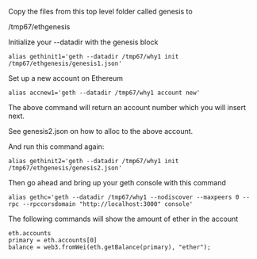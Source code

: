 Copy the files from this top level folder called genesis to

/tmp67/ethgenesis

Initialize your --datadir with the genesis block

```
alias gethinit1='geth --datadir /tmp67/why1 init /tmp67/ethgenesis/genesis1.json'
```

Set up a new account on Ethereum

```
alias accnew1='geth --datadir /tmp67/why1 account new'
```

The above command will return an account number which you will insert next.

See genesis2.json on how to alloc to the above account.

And run this command again:

```
alias gethinit2='geth --datadir /tmp67/why1 init /tmp67/ethgenesis/genesis2.json'
```

Then go ahead and bring up your geth console with this command

```
alias gethc='geth --datadir /tmp67/why1 --nodiscover --maxpeers 0 --rpc --rpccorsdomain "http://localhost:3000" console'
```

The following commands will show the amount of ether in the account

```
eth.accounts
primary = eth.accounts[0]
balance = web3.fromWei(eth.getBalance(primary), "ether");
```
